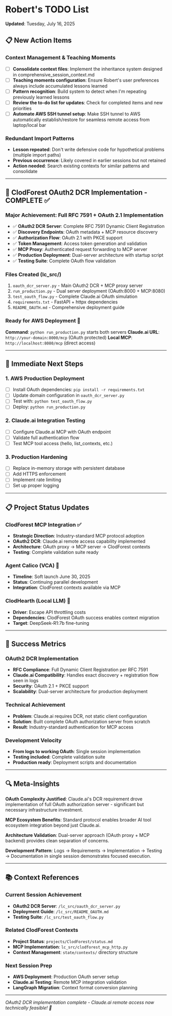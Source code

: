 # Robert's TODO List
**Updated**: Tuesday, July 16, 2025

## 📋 New Action Items

### Context Management & Teaching Moments
- [ ] **Consolidate context files**: Implement the inheritance system designed in comprehensive_session_context.md
- [ ] **Teaching moments configuration**: Ensure Robert's user preferences always include accumulated lessons learned
- [ ] **Pattern recognition**: Build system to detect when I'm repeating previously learned lessons
- [ ] **Review the to-do list for updates**: Check for completed items and new priorities
- [ ] **Automate AWS SSH tunnel setup**: Make SSH tunnel to AWS automatically establish/restore for seamless remote access from laptop/local bar

### Redundant Import Patterns
- **Lesson repeated**: Don't write defensive code for hypothetical problems (multiple import paths)
- **Previous occurrence**: Likely covered in earlier sessions but not retained
- **Action needed**: Search existing contexts for similar patterns and consolidate

---

## 🚀 ClodForest OAuth2 DCR Implementation - COMPLETE ✅

### Major Achievement: Full RFC 7591 + OAuth 2.1 Implementation
- ✅ **OAuth2 DCR Server**: Complete RFC 7591 Dynamic Client Registration
- ✅ **Discovery Endpoints**: OAuth metadata + MCP resource discovery
- ✅ **Authorization Flow**: OAuth 2.1 with PKCE support  
- ✅ **Token Management**: Access token generation and validation
- ✅ **MCP Proxy**: Authenticated request forwarding to MCP server
- ✅ **Production Deployment**: Dual-server architecture with startup script
- ✅ **Testing Suite**: Complete OAuth flow validation

### Files Created (lc_src/)
1. `oauth_dcr_server.py` - Main OAuth2 DCR + MCP proxy server
2. `run_production.py` - Dual server deployment (OAuth:8000 + MCP:8080)  
3. `test_oauth_flow.py` - Complete Claude.ai OAuth simulation
4. `requirements.txt` - FastAPI + httpx dependencies
5. `README_OAUTH.md` - Comprehensive deployment guide

### Ready for AWS Deployment 🎯
**Command**: `python run_production.py` starts both servers
**Claude.ai URL**: `http://your-domain:8000/mcp` (OAuth protected)
**Local MCP**: `http://localhost:8080/mcp` (direct access)

---

## 🔄 Immediate Next Steps

### 1. AWS Production Deployment
- [ ] Install OAuth dependencies: `pip install -r requirements.txt`
- [ ] Update domain configuration in `oauth_dcr_server.py`  
- [ ] Test with: `python test_oauth_flow.py`
- [ ] Deploy: `python run_production.py`

### 2. Claude.ai Integration Testing
- [ ] Configure Claude.ai MCP with OAuth endpoint
- [ ] Validate full authentication flow
- [ ] Test MCP tool access (hello, list_contexts, etc.)

### 3. Production Hardening
- [ ] Replace in-memory storage with persistent database
- [ ] Add HTTPS enforcement
- [ ] Implement rate limiting
- [ ] Set up proper logging

---

## 📋 Project Status Updates

### ClodForest MCP Integration ✅
- **Strategic Direction**: Industry-standard MCP protocol adoption
- **OAuth2 DCR**: Claude.ai remote access capability implemented
- **Architecture**: OAuth proxy → MCP server → ClodForest contexts
- **Testing**: Complete validation suite ready

### Agent Calico (VCA) 🔄
- **Timeline**: Soft launch June 30, 2025
- **Status**: Continuing parallel development
- **Integration**: ClodForest contexts available via MCP

### ClodHearth (Local LLM) 📅
- **Driver**: Escape API throttling costs
- **Dependencies**: ClodForest OAuth success enables context migration
- **Target**: DeepSeek-R1:7b fine-tuning

---

## 🎯 Success Metrics

### OAuth2 DCR Implementation
- **RFC Compliance**: Full Dynamic Client Registration per RFC 7591
- **Claude.ai Compatibility**: Handles exact discovery + registration flow seen in logs
- **Security**: OAuth 2.1 + PKCE support
- **Scalability**: Dual-server architecture for production deployment

### Technical Achievement
- **Problem**: Claude.ai requires DCR, not static client configuration
- **Solution**: Built complete OAuth authorization server from scratch
- **Result**: Industry-standard authentication for MCP access

### Development Velocity
- **From logs to working OAuth**: Single session implementation
- **Testing included**: Complete validation suite
- **Production ready**: Deployment scripts and documentation

---

## 🔍 Meta-Insights

**OAuth Complexity Justified**: Claude.ai's DCR requirement drove implementation of full OAuth authorization server - significant but necessary infrastructure investment.

**MCP Ecosystem Benefits**: Standard protocol enables broader AI tool ecosystem integration beyond just Claude.ai.

**Architecture Validation**: Dual-server approach (OAuth proxy + MCP backend) provides clean separation of concerns.

**Development Pattern**: Logs → Requirements → Implementation → Testing → Documentation in single session demonstrates focused execution.

---

## 📚 Context References

### Current Session Achievement
- **OAuth2 DCR Server**: `/lc_src/oauth_dcr_server.py`
- **Deployment Guide**: `/lc_src/README_OAUTH.md`
- **Testing Suite**: `/lc_src/test_oauth_flow.py`

### Related ClodForest Contexts
- **Project Status**: `projects/ClodForest/status.md`
- **MCP Implementation**: `lc_src/clodforest_mcp_http.py`
- **Context Management**: `state/contexts/` directory structure

### Next Session Prep
- **AWS Deployment**: Production OAuth server setup
- **Claude.ai Testing**: Remote MCP integration validation
- **LangGraph Migration**: Context format conversion planning

---

*OAuth2 DCR implementation complete - Claude.ai remote access now technically feasible! 🚀*